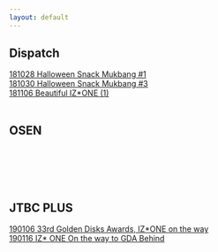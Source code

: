 ```yaml
---
layout: default
---
```


<h2>Dispatch</h2>
<a target="_blank" href="https://www.vlive.tv/video/95869">181028 Halloween Snack Mukbang #1</a><br>
<a target="_blank" href="https://www.vlive.tv/video/96071">181030 Halloween Snack Mukbang #3</a><br>
<a target="_blank" href="https://www.vlive.tv/video/97098">181106 Beautiful IZ*ONE (1)</a><br>
<a target="_blank" href=""></a><br>

<h2>OSEN</h2>
<a target="_blank" href=""></a><br>
<a target="_blank" href=""></a><br>
<a target="_blank" href=""></a><br>
<a target="_blank" href=""></a><br>

<h2>JTBC PLUS</h2>
<a target="_blank" href="https://www.vlive.tv/video/107762">190106 33rd Golden Disks Awards, IZ*ONE on the way</a><br>
<a target="_blank" href="https://www.vlive.tv/video/109178">190116 IZ* ONE On the way to GDA Behind
